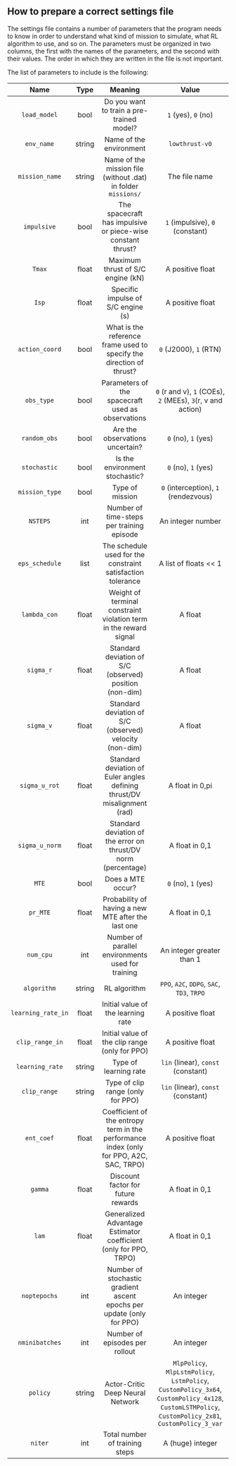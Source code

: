 ## How to prepare a correct settings file

The settings file contains a number of parameters that the program needs to know in order to understand what kind of mission to simulate, what RL algorithm to use, and so on.
The parameters must be organized in two columns, the first with the names of the parameters, and the second with their values. The order in which they are written in the file is not important.

The list of parameters to include is the following:

|        Name        |  Type  |                                  Meaning                                 |                                                   Value                                                   |
|:------------------:|:------:|:------------------------------------------------------------------------:|:---------------------------------------------------------------------------------------------------------:|
|    `load_model`    |  bool  |                 Do you want to train a pre-trained model?                |                                            `1` (yes), `0` (no)                                            |
|     `env_name`     | string |                          Name of the environment                         |                                               `lowthrust-v0`                                              |
|   `mission_name`   | string |       Name of the mission file (without .dat) in folder `missions/`      |                                               The file name                                               |
|     `impulsive`    |  bool  |        The spacecraft has impulsive or piece-wise constant thrust?       |                                      `1` (impulsive), `0` (constant)                                      |
|       `Tmax`       |  float |                     Maximum thrust of S/C engine (kN)                    |                                              A positive float                                             |
|        `Isp`       |  float |                    Specific impulse of S/C engine (s)                    |                                              A positive float                                             |
|   `action_coord`   |  bool  |   What is the reference frame used to specify the direction of thrust?   |                                           `0` (J2000), `1` (RTN)                                           |
|     `obs_type`     |  bool  |             Parameters of the spacecraft used as observations            |                        `0` (r and v), `1` (COEs), `2` (MEEs), `3`(r, v and action)                        |
|    `random_obs`    |  bool  |                      Are the observations uncertain?                     |                                            `0` (no), `1` (yes)                                            |
|    `stochastic`    |  bool  |                      Is the environment stochastic?                      |                                            `0` (no), `1` (yes)                                            |
|   `mission_type`   |  bool  |                              Type of mission                             |                                    `0` (interception), `1` (rendezvous)                                   |
|      `NSTEPS`      |   int  |                 Number of time-steps per training episode                |                                             An integer number                                             |
|   `eps_schedule`   |  list  |       The schedule used for the constraint satisfaction tolerance        |                                           A list of floats << 1                                           |
|    `lambda_con`    |  float |     Weight of terminal constraint violation term in the reward signal    |                                                  A float                                                  |
|      `sigma_r`     |  float |          Standard deviation of S/C (observed) position (non-dim)         |                                                  A float                                                  |
|      `sigma_v`     |  float |          Standard deviation of S/C (observed) velocity (non-dim)         |                                                  A float                                                  |
|    `sigma_u_rot`   |  float | Standard deviation of Euler angles defining thrust/DV misalignment (rad) |                                              A float in 0,pi                                              |
|   `sigma_u_norm`   |  float |      Standard deviation of the error on thrust/DV norm (percentage)      |                                               A float in 0,1                                              |
|        `MTE`       |  bool  |                             Does a MTE occur?                            |                                            `0` (no), `1` (yes)                                            |
|      `pr_MTE`      |  float |            Probability of having a new MTE after the last one            |                                               A float in 0,1                                              |
|      `num_cpu`     |   int  |             Number of parallel environments used for training            |                                         An integer greater than 1                                         |
|     `algorithm`    | string |                               RL algorithm                               |                                 `PPO`, `A2C`, `DDPG`, `SAC`, `TD3`, `TRPO`                                |
| `learning_rate_in` |  float |                    Initial value of the learning rate                    |                                              A positive float                                             |
|   `clip_range_in`  |  float |              Initial value of the clip range (only for PPO)              |                                              A positive float                                             |
|   `learning_rate`  | string |                           Type of learning rate                          |                                     `lin` (linear), `const` (constant)                                    |
|    `clip_range`    | string |                            Type of clip range (only for PPO)                           |                                     `lin` (linear), `const` (constant)                                    |
|     `ent_coef`     |  float |         Coefficient of the entropy term in the performance index (only for PPO, A2C, SAC, TRPO)         |                                              A positive float                                             |
|       `gamma`      |  float |                    Discount factor for future rewards                    |                                               A float in 0,1                                              |
|        `lam`       |  float |                Generalized Advantage Estimator coefficient (only for PPO, TRPO)               |                                               A float in 0,1                                              |
|    `noptepochs`    |   int  |          Number of stochastic gradient ascent epochs per update (only for PPO)         |                                                 An integer                                                |
|   `nminibatches`   |   int  |                      Number of episodes per rollout                      |                                                 An integer                                                |
|      `policy`      | string |                     Actor-Critic Deep Neural Network                     | `MlpPolicy`, `MlpLstmPolicy`, `LstmPolicy`, `CustomPolicy_3x64`, `CustomPolicy_4x128`, `CustomLSTMPolicy`, `CustomPolicy_2x81`, `CustomPolicy_3_var` |
|       `niter`      |   int  |                      Total number of training steps                      |                                              A (huge) integer                                             |
